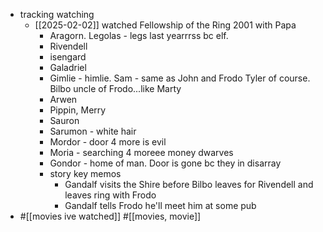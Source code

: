   * tracking watching
    * [[2025-02-02]] watched Fellowship of the Ring 2001 with Papa
      * Aragorn. Legolas - legs last yearrrss bc elf. 
      * Rivendell
      * isengard
      * Galadriel
      * Gimlie - himlie. Sam - same as John and Frodo Tyler of course. Bilbo uncle of Frodo...like Marty
      * Arwen
      * Pippin, Merry
      * Sauron
      * Sarumon - white hair
      * Mordor - door 4 more is evil
      * Moria - searching 4 moreee money dwarves
      * Gondor - home of man. Door is gone bc they in disarray
      * story key memos
        * Gandalf visits the Shire before Bilbo leaves for Rivendell and leaves ring with Frodo
        * Gandalf tells Frodo he'll meet him at some pub
  * #[[movies ive watched]] #[[movies, movie]]